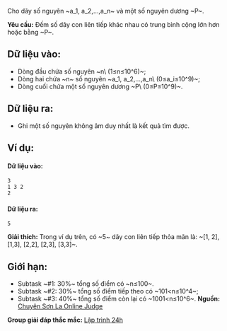 <!--**<center>NGUỒN: ĐỀ THI CHỌN ĐỘI TUYỂN HSGQG NĂM 2018 - 2019 - HÀ NAM</center>**-->

Cho dãy số nguyên ~a_1, a_2,…,a_n~ và một số nguyên dương ~P~.

**Yêu cầu:** Đếm số dãy con liên tiếp khác nhau có trung bình cộng lớn hơn hoặc bằng ~P~.

## Dữ liệu vào:
- Dòng đầu chứa số nguyên ~n\ (1≤n≤10^6)~;
- Dòng hai chứa ~n~ số nguyên ~a_1, a_2,…,a_n\ (0≤a_i≤10^9)~;
- Dòng cuối chứa một số nguyên dương ~P\ (0≤P≤10^9)~.

## Dữ liệu ra:
- Ghi một số nguyên không âm duy nhất là kết quả tìm được.

## Ví dụ:
#### Dữ liệu vào:
```
3
1 3 2
2
```

#### Dữ liệu ra:
```
5
```

**Giải thích:** Trong ví dụ trên, có ~5~ dãy con liên tiếp thỏa mãn là: ~[1, 2], [1,3], [2,2], [2,3], [3,3]~.

## Giới hạn:
- Subtask ~\#1: 30\%~ tổng số điểm có ~n≤100~.
- Subtask ~\#2: 30\%~ tổng số điểm tiếp theo có ~101<n≤10^4~;
- Subtask ~\#3: 40\%~ tổng số điểm còn lại có ~1001<n≤10^6~.
**Nguồn:** [Chuyên Sơn La Online Judge](http://csloj.ddns.net/)

**Group giải đáp thắc mắc:** [Lập trình 24h](https://www.facebook.com/groups/1386904321519984)